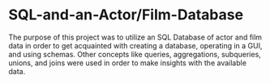 # SQL-and-an-Actor/Film-Database
The purpose of this project was to utilize an SQL Database of actor and film data in order to get acquainted with creating a database, operating in a GUI, and using schemas. Other concepts like queries, aggregations, subqueries, unions, and joins were used in order to make insights with the available data.

